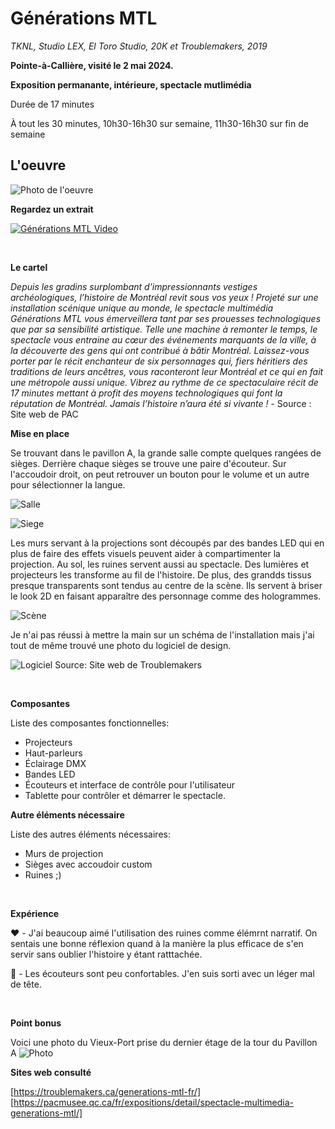 # Générations MTL
*TKNL, Studio LEX, El Toro Studio, 20K et Troublemakers, 2019*

**Pointe-à-Callière, visité le 2 mai 2024.**

**Exposition permanante, intérieure, spectacle mutlimédia**

Durée de 17 minutes

À tout les 30 minutes, 10h30-16h30 sur semaine, 11h30-16h30 sur fin de semaine

## L'oeuvre

![Photo de l'oeuvre](https://github.com/RaphBarniques/H24_V11_inspirations_DUMONT/blob/e369b7d86ab2428c882a2dcc506136f726ef1335/PAC_generations_mtl/medias/show3.png)

**Regardez un extrait**

[![Générations MTL Video](https://markdown-videos-api.jorgenkh.no/url?url=https%3A%2F%2Fwww.youtube.com%2Fwatch%3Fv%3DHzFhhFZEv20)](https://www.youtube.com/watch?v=HzFhhFZEv20)

<br>

**Le cartel**

*Depuis les gradins surplombant d’impressionnants vestiges archéologiques, l’histoire de Montréal revit sous vos yeux ! Projeté sur une installation scénique unique au monde, le spectacle multimédia Générations MTL vous émerveillera tant par ses prouesses technologiques que par sa sensibilité artistique.
Telle une machine à remonter le temps, le spectacle vous entraine au cœur des événements marquants de la ville, à la découverte des gens qui ont contribué à bâtir Montréal. Laissez-vous porter par le récit enchanteur de six personnages qui, fiers héritiers des traditions de leurs ancêtres, vous raconteront leur Montréal et ce qui en fait une métropole aussi unique.
Vibrez au rythme de ce spectaculaire récit de 17 minutes mettant à profit des moyens technologiques qui font la réputation de Montréal.
Jamais l’histoire n’aura été si vivante !* - Source : Site web de PAC
<br>

**Mise en place**

Se trouvant dans le pavillon A, la grande salle compte quelques rangées de sièges. Derrière chaque sièges se trouve une paire d'écouteur. Sur l'accoudoir droit, on peut retrouver un bouton pour le volume et un autre pour sélectionner la langue.

![Salle](https://github.com/RaphBarniques/H24_V11_inspirations_DUMONT/blob/e369b7d86ab2428c882a2dcc506136f726ef1335/PAC_generations_mtl/medias/salle.png)

![Siege](https://github.com/RaphBarniques/H24_V11_inspirations_DUMONT/blob/e369b7d86ab2428c882a2dcc506136f726ef1335/PAC_generations_mtl/medias/siege.png)

Les murs servant à la projections sont découpés par des bandes LED qui en plus de faire des effets visuels peuvent aider à compartimenter la projection. Au sol, les ruines servent aussi au spectacle. Des lumières et projecteurs les transforme au fil de l'histoire. De plus, des grandds tissus presque transparents sont tendus au centre de la scène. Ils servent à briser le look 2D en faisant apparaître des personnage comme des hologrammes.

![Scène](https://github.com/RaphBarniques/H24_V11_inspirations_DUMONT/blob/e369b7d86ab2428c882a2dcc506136f726ef1335/PAC_generations_mtl/medias/scene.png)

Je n'ai pas réussi à mettre la main sur un schéma de l'installation mais j'ai tout de même trouvé une photo du logiciel de design.

![Logiciel](https://github.com/RaphBarniques/H24_V11_inspirations_DUMONT/blob/7261c8b8803a56517267e85180015ad4eb59d513/PAC_generations_mtl/medias/logiciel.png)
Source: Site web de Troublemakers

<br>

**Composantes**

Liste des composantes fonctionnelles:

- Projecteurs
- Haut-parleurs
- Éclairage DMX
- Bandes LED
- Écouteurs et interface de contrôle pour l'utilisateur
- Tablette pour contrôler et démarrer le spectacle.

**Autre éléments nécessaire**

Liste des autres éléments nécessaires: 

- Murs de projection
- Sièges avec accoudoir custom 
- Ruines ;)

<br>

**Expérience**

❤️ - J'ai beaucoup aimé l'utilisation des ruines comme élémrnt narratif. On sentais une bonne réflexion quand à la manière la plus efficace de s'en servir sans oublier l'histoire y étant ratttachée.
  
🤔 - Les écouteurs sont peu confortables. J'en suis sorti avec un léger mal de tête.

<br>

**Point bonus**

Voici une photo du Vieux-Port prise du dernier étage de la tour du Pavillon A
![Photo](https://github.com/RaphBarniques/H24_V11_inspirations_DUMONT/blob/7261c8b8803a56517267e85180015ad4eb59d513/PAC_generations_mtl/medias/vieux_port.png)
<br>

**Sites web consulté**

[https://troublemakers.ca/generations-mtl-fr/]
[https://pacmusee.qc.ca/fr/expositions/detail/spectacle-multimedia-generations-mtl/]

